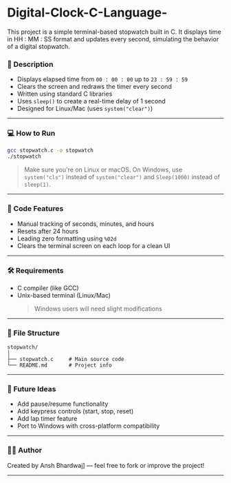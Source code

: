 # Digital-Clock-C-Language-
This project is a simple terminal-based stopwatch built in C. It displays time in HH : MM : SS format and updates every second, simulating the behavior of a digital stopwatch.

### 📜 Description

- Displays elapsed time from `00 : 00 : 00` up to `23 : 59 : 59`
- Clears the screen and redraws the timer every second
- Written using standard C libraries
- Uses `sleep()` to create a real-time delay of 1 second
- Designed for Linux/Mac (uses `system("clear")`)

---

### 💻 How to Run

```bash
gcc stopwatch.c -o stopwatch
./stopwatch
```

> Make sure you're on Linux or macOS. On Windows, use `system("cls")` instead of `system("clear")` and `Sleep(1000)` instead of `sleep(1)`.

---

### 🧠 Code Features

- Manual tracking of seconds, minutes, and hours
- Resets after 24 hours
- Leading zero formatting using `%02d`
- Clears the terminal screen on each loop for a clean UI

---

### 🛠️ Requirements

- C compiler (like GCC)
- Unix-based terminal (Linux/Mac)  
  > Windows users will need slight modifications

---

### 📂 File Structure

```
stopwatch/
│
├── stopwatch.c     # Main source code
└── README.md       # Project info
```

---

### 🚀 Future Ideas

- Add pause/resume functionality  
- Add keypress controls (start, stop, reset)  
- Add lap timer feature  
- Port to Windows with cross-platform compatibility

---

### 👨‍💻 Author

Created by Ansh Bhardwaj] — feel free to fork or improve the project!

---
